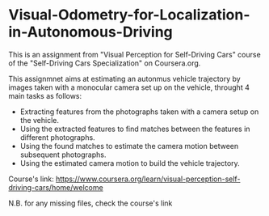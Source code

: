 # Visual-Odometry-for-Localization-in-Autonomous-Driving
This is an assignment from "Visual Perception for Self-Driving Cars" course of the "Self-Driving Cars Specialization" on Coursera.org.

This assignmnet aims at estimating an autonmus vehicle trajectory by images taken with a monocular camera set up on the vehicle, throught 4 main tasks as follows:
- Extracting features from the photographs taken with a camera setup on the vehicle.
- Using the extracted features to find matches between the features in different photographs.
- Using the found matches to estimate the camera motion between subsequent photographs.
- Using the estimated camera motion to build the vehicle trajectory.

Course's link: https://www.coursera.org/learn/visual-perception-self-driving-cars/home/welcome

N.B. for any missing files, check the course's link

